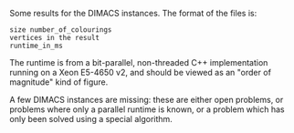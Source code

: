 Some results for the DIMACS instances. The format of the files is:

    size number_of_colourings
    vertices in the result
    runtime_in_ms

The runtime is from a bit-parallel, non-threaded C++ implementation running on
a Xeon E5-4650 v2, and should be viewed as an "order of magnitude" kind of
figure.

A few DIMACS instances are missing: these are either open problems, or problems
where only a parallel runtime is known, or a problem which has only been solved
using a special algorithm.
